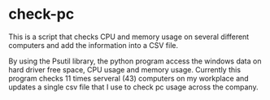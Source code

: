 # check-pc
This is a script that checks CPU and memory usage on several different computers and add the information into a CSV file.

By using the Psutil library, the python program access the windows data on hard driver free space, CPU usage and memory usage. 
Currently this program checks 11 times serveral (43) computers on my workplace and updates a single csv file that I use to check pc usage across the company.
